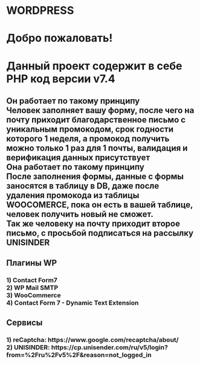 <h1>WORDPRESS</h1>

<h1>Добро пожаловать!</h1>
<h1>Данный проект содержит в себе PHP код версии v7.4</h1>
<h2>
Он работает по такому принципу<br>
Человек заполняет вашу форму, после чего на почту приходит благодарственное письмо с уникальным промокодом, срок годности которого 1 неделя, а промокод получить можно только 1 раз для 1 почты, валидация и верификация данных присутствует<br>
Она работает по такому принципу<br>
После заполнения формы, данные с формы заносятся в таблицу в DB, даже после удаления промокода из таблицы WOOCOMERCE, пока он есть в вашей таблице, человек получить новый не сможет.<br>
Так же человеку на почту приходит второе письмо, с просьбой подписаться на рассылку UNISINDER
</h2>

<h2>Плагины WP</h2>

<h3>
  1) Contact Form7<br>
  2) WP Mail SMTP<br>
  3) WooCommerce<br>
  4) Contact Form 7 - Dynamic Text Extension
</h3>

<h2>Сервисы</h2>

<h3>
  1) reCaptcha: https://www.google.com/recaptcha/about/<br>
  2) UNISINDER: https://cp.unisender.com/ru/v5/login?from=%2Fru%2Fv5%2F&reason=not_logged_in
</h3>
